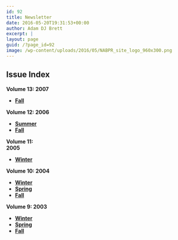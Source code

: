 ```yaml
---
id: 92
title: Newsletter
date: 2016-05-20T19:31:53+00:00
author: Adam DJ Brett
excerpt: |
layout: page
guid: /?page_id=92
image: /wp-content/uploads/2016/05/NABPR_site_logo_960x300.png
---
```

## **Issue Index** 

**Volume 13: 2007**

  * **[Fall](http://nabpr.org/newsletter/nabpr-newsletter-fall-2007/)**

**Volume 12: 2006**

  * **[Summer](http://nabpr.org/newsletter/nabpr-newsletter-summer-2006/)**
  * **[Fall](http://nabpr.org/newsletter/nabpr-newsletter-fall-2006/)**

**Volume 11:  
2005**

  * **[Winter](http://nabpr.org/newsletter/nabpr-newsletter-winter-2005/)**

**Volume 10: 2004**

  * **[Winter](http://nabpr.org/newsletter/nabpr-newsletter-winter-2004/)**
  * [**Spring**](http://nabpr.org/newsletter/nabpr-newsletter-spring-2004/)
  * **[Fall](http://nabpr.org/newsletter/nabpr-newsletter-fall-2004/)**

**Volume 9: 2003**

  * **[Winter](http://nabpr.org/newsletter/nabpr-newsletter-winter-2003/)**
  * **[Spring](http://nabpr.org/newsletter/nabpr-newsletter-spring-2003/)**
  * **[Fall](http://nabpr.org/newsletter/nabpr-newsletter-fall-2003/)**

&nbsp;